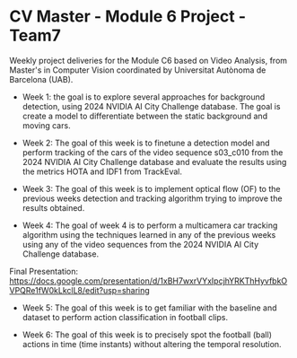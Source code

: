 # CV Master - Module 6 Project - Team7
Weekly project deliveries for the Module C6 based on Video Analysis, from Master's in Computer Vision coordinated by Universitat Autònoma de Barcelona (UAB).

- Week 1: the goal is to explore several approaches for background detection, using 2024 NVIDIA AI City Challenge database. The goal is create a model to differentiate between the static background and moving cars.

- Week 2: The goal of this week is to finetune a detection model and perform tracking of the cars of the video sequence s03_c010 from the 2024 NVIDIA AI City Challenge database and evaluate the results using the metrics HOTA and IDF1 from TrackEval.

- Week 3: The goal of this week is to implement optical flow (OF) to the previous weeks detection and tracking algorithm trying to improve the results obtained.
  
- Week 4: The goal of week 4 is to perform a multicamera car tracking algorithm using the techniques learned in any of the previous weeks using any of the video sequences from the 2024 NVIDIA AI City Challenge database. 

Final Presentation: https://docs.google.com/presentation/d/1xBH7wxrVYxIpcjhYRKThHyvfbkOVPQRe1fW0kLkclL8/edit?usp=sharing

- Week 5: The goal of this week is to get familiar with the baseline and dataset to perform action classification in football clips.

- Week 6: The goal of this week is to precisely spot the football (ball) actions in time (time instants) without altering the temporal resolution.
